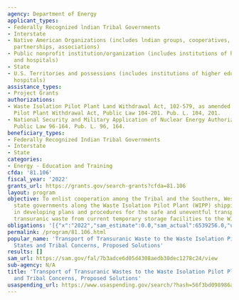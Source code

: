 ```yaml
---
agency: Department of Energy
applicant_types:
- Federally Recognized lndian Tribal Governments
- Interstate
- Native American Organizations (includes lndian groups, cooperatives, corporations,
  partnerships, associations)
- Public nonprofit institution/organization (includes institutions of higher education
  and hospitals)
- State
- U.S. Territories and possessions (includes institutions of higher education and
  hospitals)
assistance_types:
- Project Grants
authorizations:
- Waste Isolation Pilot Plant Land Withdrawal Act, 102-579, as amended by Waste Isolation
  Pilot Plant Withdrawal Act, Public Law 104-201. Pub. L. 104, 201.
- National Security and Military Application of Nuclear Energy Authorization Act,
  Public Law 96-164. Pub. L. 96, 164.
beneficiary_types:
- Federally Recognized Indian Tribal Governments
- Interstate
- State
categories:
- Energy - Education and Training
cfda: '81.106'
fiscal_year: '2022'
grants_url: https://grants.gov/search-grants?cfda=81.106
layout: program
objective: To enlist cooperation among the Tribal and the Southern, Western, and Midwest
  state governments along the Waste Isolation Pilot Plant (WIPP) shipping corridors
  in developing plans and procedures for the safe and uneventful transportation of
  transuranic waste from current temporary storage facilities to the WIPP
obligations: '[{"x":"2022","sam_estimate":0.0,"sam_actual":6539256.0,"usa_spending_actual":6539256.48},{"x":"2023","sam_estimate":5135000.0,"sam_actual":0.0,"usa_spending_actual":5397050.73},{"x":"2024","sam_estimate":6500000.0,"sam_actual":0.0,"usa_spending_actual":50000.0}]'
permalink: /program/81.106.html
popular_name: 'Transport of Transuranic Waste to the Waste Isolation Pilot Plant (WIPP):
  States and Tribal Concerns, Proposed Solutions'
results: []
sam_url: https://sam.gov/fal/7b3adce6d05d4308aedb30dec1278c24/view
sub-agency: N/A
title: 'Transport of Transuranic Wastes to the Waste Isolation Pilot Plant: States
  and Tribal Concerns, Proposed Solutions'
usaspending_url: https://www.usaspending.gov/search/?hash=56f3bd098986a50fde30cafe655cf5b7
---
```

